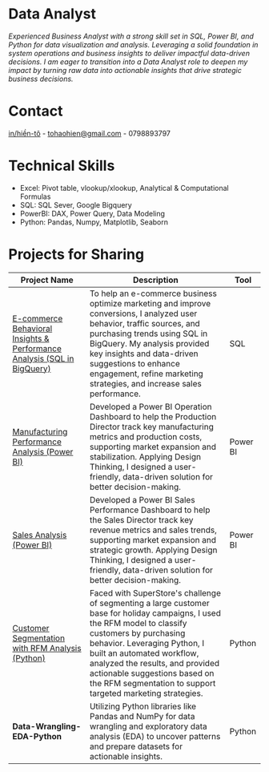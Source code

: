 # Data Analyst
*Experienced Business Analyst with a strong skill set in SQL, Power BI, and Python for data visualization and analysis. Leveraging a solid foundation in system operations and business insights to deliver impactful data-driven decisions. I am eager to transition into a Data Analyst role to deepen my impact by turning raw data into actionable insights that drive strategic business decisions.*

# Contact
[in/hiền-tô](https://www.linkedin.com/in/hi%E1%BB%81n-t%C3%B4/) - tohaohien@gmail.com - 0798893797

# Technical Skills
- Excel: Pivot table, vlookup/xlookup, Analytical & Computational Formulas
- SQL: SQL Sever, Google Bigquery 
- PowerBI: DAX, Power Query, Data Modeling
- Python: Pandas, Numpy, Matplotlib, Seaborn


# Projects for Sharing

| Project Name                                   | Description                                                                                                                                          | Tool               |
|-----------------------------------------------|------------------------------------------------------------------------------------------------------------------------------------------------------|--------------------|
| [E-commerce Behavioral Insights & Performance Analysis  (SQL in BigQuery)](https://github.com/Hien2105/E-commerce-Behavioral-Insights-Performance-Analysis-with-SQL-in-BigQuery) | To help an e-commerce business optimize marketing and improve conversions, I analyzed user behavior, traffic sources, and purchasing trends using SQL in BigQuery. My analysis provided key insights and data-driven suggestions to enhance engagement, refine marketing strategies, and increase sales performance. | SQL   |
| [Manufacturing Performance Analysis (Power BI)](https://github.com/Hien2105/Manufacturing-Performance-Analysis-Power-BI-)         | Developed a Power BI Operation Dashboard to help the Production Director track key manufacturing metrics and production costs, supporting market expansion and stabilization. Applying Design Thinking, I designed a user-friendly, data-driven solution for better decision-making. | Power BI             |
| [Sales Analysis (Power BI)](https://github.com/Hien2105/Sales-Analysis-Power-BI-/blob/main/README.md) | Developed a Power BI Sales Performance Dashboard to help the Sales Director track key revenue metrics and sales trends, supporting market expansion and strategic growth. Applying Design Thinking, I designed a user-friendly, data-driven solution for better decision-making. | Power BI              |
| [Customer Segmentation with RFM Analysis (Python)](https://github.com/Hien2105/Customer-Segmentation-with-RFM-Analysis-Python-)                       | Faced with SuperStore's challenge of segmenting a large customer base for holiday campaigns, I used the RFM model to classify customers by purchasing behavior. Leveraging Python, I built an automated workflow, analyzed the results, and provided actionable suggestions based on the RFM segmentation to support targeted marketing strategies. | Python   |
| **Data-Wrangling-EDA-Python**                 | Utilizing Python libraries like Pandas and NumPy for data wrangling and exploratory data analysis (EDA) to uncover patterns and prepare datasets for actionable insights. | Python   |

